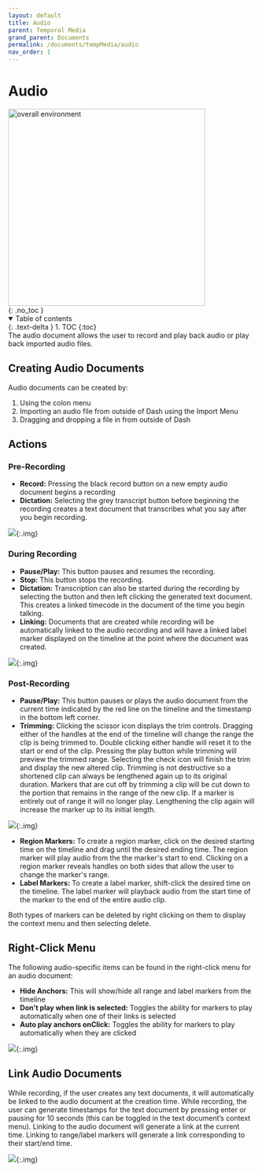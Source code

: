 ```yaml
---
layout: default
title: Audio
parent: Temporal Media
grand_parent: Documents
permalink: /documents/tempMedia/audio
nav_order: 1
---
```


# Audio

<div class="img-container">
  <img src="../../../assets/images/environment/audio_doc.png" alt="overall environment" style="height:400px;"/>
</div>
{: .no_toc }

<details open markdown="block">
  <summary>
    Table of contents
  </summary>
  {: .text-delta }
1. TOC
{:toc}
</details>
The audio document allows the user to record and play back audio or play back imported audio files.

## Creating Audio Documents

Audio documents can be created by:

1. Using the colon menu
2. Importing an audio file from outside of Dash using the Import Menu
3. Dragging and dropping a file in from outside of Dash

## Actions

### Pre-Recording

- **Record:** Pressing the black record button on a new empty audio document begins a recording
- **Dictation:** Selecting the grey transcript button before beginning the recording creates a text document that transcribes what you say after you begin recording.

![](../../../assets/gifs/audio/audiocreaterecord.gif){:.img}

### During Recording

- **Pause/Play:** This button pauses and resumes the recording.
- **Stop:** This button stops the recording.
- **Dictation:** Transcription can also be started during the recording by selecting the button and then left clicking the generated text document. This creates a linked timecode in the document of the time you begin talking.
- **Linking:** Documents that are created while recording will be automatically linked to the audio recording and will have a linked label marker displayed on the timeline at the point where the document was created.

![](../../../assets/gifs/audio/dictation.gif){:.img}

### Post-Recording

- **Pause/Play:** This button pauses or plays the audio document from the current time indicated by the red line on the timeline and the timestamp in the bottom left corner.
- **Trimming:** Clicking the scissor icon displays the trim controls. Dragging either of the handles at the end of the timeline will change the range the clip is being trimmed to. Double clicking either handle will reset it to the start or end of the clip. Pressing the play button while trimming will preview the trimmed range. Selecting the check icon will finish the trim and display the new altered clip. Trimming is not destructive so a shortened clip can always be lengthened again up to its original duration. Markers that are cut off by trimming a clip will be cut down to the portion that remains in the range of the new clip. If a marker is entirely out of range it will no longer play. Lengthening the clip again will increase the marker up to its initial length.

![](../../../assets/gifs/audio/audiotrimming.gif){:.img}

- **Region Markers:** To create a region marker, click on the desired starting time on the timeline and drag until the desired ending time. The region marker will play audio from the the marker's start to end. Clicking on a region marker reveals handles on both sides that allow the user to change the marker's range.
- **Label Markers:** To create a label marker, shift-click the desired time on the timeline. The label marker will playback audio from the start time of the marker to the end of the entire audio clip.

Both types of markers can be deleted by right clicking on them to display the context menu and then selecting delete.

## Right-Click Menu

The following audio-specific items can be found in the right-click menu for an audio document:

- **Hide Anchors:** This will show/hide all range and label markers from the timeline
- **Don't play when link is selected:** Toggles the ability for markers to play automatically when one of their links is selected
- **Auto play anchors onClick:** Toggles the ability for markers to play automatically when they are clicked

![](../../../assets/gifs/audio/audiohideanchors.gif){:.img}

## Link Audio Documents

While recording, if the user creates any text documents, it will automatically be linked to the audio document at the creation time. While recording, the user can generate timestamps for the text document by pressing enter or pausing for 10 seconds (this can be toggled in the text document’s context menu). Linking to the audio document will generate a link at the current time. Linking to range/label markers will generate a link corresponding to their start/end time.

![](../../../assets/gifs/audio/audiolinks.gif){:.img}
